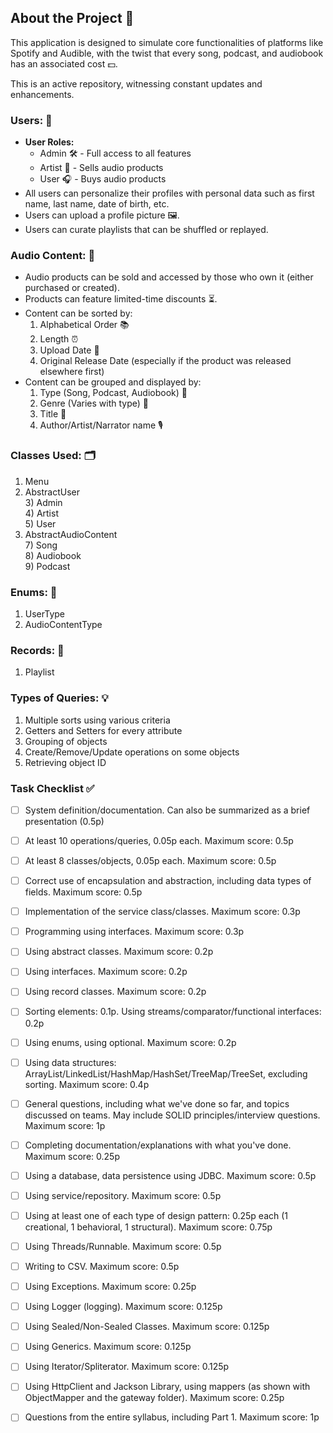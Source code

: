 ## About the Project 🚀

This application is designed to simulate core functionalities of platforms like Spotify and Audible, with the twist that every song, podcast, and audiobook has an associated cost 💵.

This is an active repository, witnessing constant updates and enhancements.

### Users: 👥
- **User Roles:** 
    + Admin  🛠️ - Full access to all features
    + Artist 🎤 - Sells audio products
    + User   🎧 - Buys audio products
- All users can personalize their profiles with personal data such as first name, last name, date of birth, etc.
- Users can upload a profile picture 🖼️.
- Users can curate playlists that can be shuffled or replayed.

### Audio Content: 🎵
- Audio products can be sold and accessed by those who own it (either purchased or created).  
- Products can feature limited-time discounts ⏳.
- Content can be sorted by: 
    1) Alphabetical Order 📚
    2) Length ⏰
    3) Upload Date 📅
    4) Original Release Date (especially if the product was released elsewhere first)
- Content can be grouped and displayed by:  
    1) Type (Song, Podcast, Audiobook) 📁 
    2) Genre (Varies with type) 🎸
    3) Title 📘
    4) Author/Artist/Narrator name 🎙️

### Classes Used: 🗂️  
1) Menu  
2) AbstractUser  
    3) Admin  
    4) Artist  
    5) User  
6) AbstractAudioContent  
    7) Song   
    8) Audiobook   
    9) Podcast   

### Enums: 📝  
1) UserType   
2) AudioContentType  

### Records: 🎵   
1) Playlist   

### Types of Queries: 💡
1) Multiple sorts using various criteria
2) Getters and Setters for every attribute
3) Grouping of objects
4) Create/Remove/Update operations on some objects
5) Retrieving object ID

### Task Checklist ✅
- [ ] System definition/documentation. Can also be summarized as a brief presentation (0.5p)
- [ ] At least 10 operations/queries, 0.05p each. Maximum score: 0.5p
- [ ] At least 8 classes/objects, 0.05p each. Maximum score: 0.5p
- [ ] Correct use of encapsulation and abstraction, including data types of fields. Maximum score: 0.5p
- [ ] Implementation of the service class/classes. Maximum score: 0.3p
- [ ] Programming using interfaces. Maximum score: 0.3p
- [ ] Using abstract classes. Maximum score: 0.2p
- [ ] Using interfaces. Maximum score: 0.2p
- [ ] Using record classes. Maximum score: 0.2p
- [ ] Sorting elements: 0.1p. Using streams/comparator/functional interfaces: 0.2p
- [ ] Using enums, using optional. Maximum score: 0.2p
- [ ] Using data structures: ArrayList/LinkedList/HashMap/HashSet/TreeMap/TreeSet, excluding sorting. Maximum score: 0.4p
- [ ] General questions, including what we've done so far, and topics discussed on teams. May include SOLID principles/interview questions. Maximum score: 1p
- [ ] Completing documentation/explanations with what you've done. Maximum score: 0.25p
- [ ] Using a database, data persistence using JDBC. Maximum score: 0.5p
- [ ] Using service/repository. Maximum score: 0.5p
- [ ] Using at least one of each type of design pattern: 0.25p each (1 creational, 1 behavioral, 1 structural). Maximum score: 0.75p
- [ ] Using Threads/Runnable. Maximum score: 0.5p
- [ ] Writing to CSV. Maximum score: 0.5p
- [ ] Using Exceptions. Maximum score: 0.25p
- [ ] Using Logger (logging). Maximum score: 0.125p
- [ ] Using Sealed/Non-Sealed Classes. Maximum score: 0.125p
- [ ] Using Generics. Maximum score: 0.125p
- [ ] Using Iterator/Spliterator. Maximum score: 0.125p
- [ ] Using HttpClient and Jackson Library, using mappers (as shown with ObjectMapper and the gateway folder). Maximum score: 0.25p
- [ ] Questions from the entire syllabus, including Part 1. Maximum score: 1p


